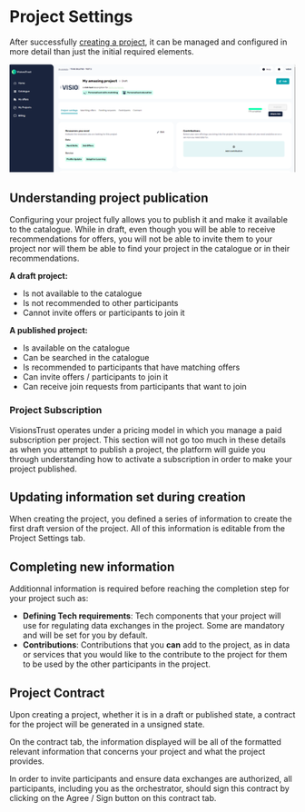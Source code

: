 # Project Settings

After successfully [creating a project](./creating-a-project.md), it can be managed and configured in more detail than just the initial required elements.

![Project Settings](../../images/project_settings.png)

## Understanding project publication

Configuring your project fully allows you to publish it and make it available to the catalogue. While in draft, even though you will be able to receive recommendations for offers, you will not be able to invite them to your project nor will them be able to find your project in the catalogue or in their recommendations.

**A draft project:**

- Is not available to the catalogue
- Is not recommended to other participants
- Cannot invite offers or participants to join it

**A published project:**

- Is available on the catalogue
- Can be searched in the catalogue
- Is recommended to participants that have matching offers
- Can invite offers / participants to join it
- Can receive join requests from participants that want to join

### Project Subscription

VisionsTrust operates under a pricing model in which you manage a paid subscription per project. This section will not go too much in these details as when you attempt to publish a project, the platform will guide you through understanding how to activate a subscription in order to make your project published.

## Updating information set during creation

When creating the project, you defined a series of information to create the first draft version of the project. All of this information is editable from the Project Settings tab.

## Completing new information

Additionnal information is required before reaching the completion step for your project such as:

- **Defining Tech requirements**: Tech components that your project will use for regulating data exchanges in the project. Some are mandatory and will be set for you by default.
- **Contributions**: Contributions that you **can** add to the project, as in data or services that you would like to the contribute to the project for them to be used by the other participants in the project.

## Project Contract

Upon creating a project, whether it is in a draft or published state, a contract for the project will be generated in a unsigned state.

On the contract tab, the information displayed will be all of the formatted relevant information that concerns your project and what the project provides.

In order to invite participants and ensure data exchanges are authorized, all participants, including you as the orchestrator, should sign this contract by clicking on the Agree / Sign button on this contract tab.
